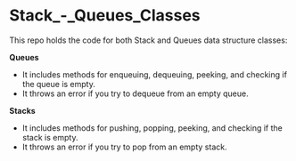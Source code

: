 # Stack_-_Queues_Classes
This repo holds the code for both Stack and Queues data structure classes:

**Queues** 
- It includes methods for enqueuing, dequeuing, peeking, and checking if the queue is empty.  
- It throws an error if you try to dequeue from an empty queue.

**Stacks** 
- It includes methods for pushing, popping, peeking, and checking if the stack is empty.  
- It throws an error if you try to pop from an empty stack.

